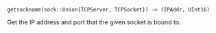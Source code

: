 ```
getsockname(sock::Union{TCPServer, TCPSocket}) -> (IPAddr, UInt16)
```

Get the IP address and port that the given socket is bound to.
